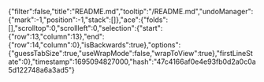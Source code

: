 {"filter":false,"title":"README.md","tooltip":"/README.md","undoManager":{"mark":-1,"position":-1,"stack":[]},"ace":{"folds":[],"scrolltop":0,"scrollleft":0,"selection":{"start":{"row":13,"column":13},"end":{"row":14,"column":0},"isBackwards":true},"options":{"guessTabSize":true,"useWrapMode":false,"wrapToView":true},"firstLineState":0},"timestamp":1695094827000,"hash":"47c4166af0e4e93fb0d2a0c0a5d122748a6a3ad5"}